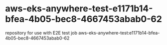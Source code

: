# aws-eks-anywhere-test-e1171b14-bfea-4b05-bec8-4667453abab0-62
repository for use with E2E test job aws-eks-anywhere-test:e1171b14-bfea-4b05-bec8-4667453abab0-62

